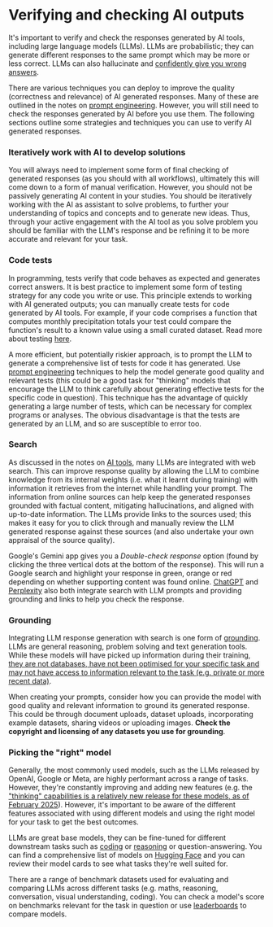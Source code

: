 # Verifying and checking AI outputs

It's important to verify and check the responses generated by AI tools, including large language models (LLMs). LLMs are probabilistic; they can generate different responses to the same prompt which may be more or less correct. LLMs can also hallucinate and <a href="https://www.promptingguide.ai/risks/factuality" target="_blank">confidently give you wrong answers</a>. 

There are various techniques you can deploy to improve the quality (correctness and relevance) of AI generated responses. Many of these are outlined in the notes on [prompt engineering](prompt-engineering.md). However, you will still need to check the responses generated by AI before you use them. The following sections outline some strategies and techniques you can use to verify AI generated responses.  

### Iteratively work with AI to develop solutions

You will always need to implement some form of final checking of generated responses (as you should with all workflows), ultimately this will come down to a form of manual verification. However, you should not be passively generating AI content in your studies. You should be iteratively working with the AI as assistant to solve problems, to further your understanding of topics and concepts and to generate new ideas. Thus, through your active engagement with the AI tool as you solve problem you should be familiar with the LLM's response and be refining it to be more accurate and relevant for your task. 

### Code tests

In programming, tests verify that code behaves as expected and generates correct answers. It is best practice to implement some form of testing strategy for any code you write or use. This principle extends to working with AI generated outputs; you can manually create tests for code generated by AI tools. For example, if your code comprises a function that computes monthly precipitation totals your test could compare the function's result to a known value using a small curated dataset. Read more about testing <a href="https://realpython.com/python-testing" target="_blank">here</a>.

A more efficient, but potentially riskier approach, is to prompt the LLM to generate a comprehensive list of tests for code it has generated. Use [prompt engineering](prompt-engineering.md) techniques to help the model generate good quality and relevant tests (this could be a good task for "thinking" models that encourage the LLM to think carefully about generating effective tests for the specific code in question). This technique has the advantage of quickly generating a large number of tests, which can be necessary for complex programs or analyses. The obvious disadvantage is that the tests are generated by an LLM, and so are susceptible to error too.

### Search 

As discussed in the notes on [AI tools](overview-and-tools.md#search), many LLMs are integrated with web search. This can improve response quality by allowing the LLM to combine knowledge from its internal weights (i.e. what it learnt during training) with information it retrieves from the internet while handling your prompt. The information from online sources can help keep the generated responses grounded with factual content, mitigating hallucinations, and aligned with up-to-date information. The LLMs provide links to the sources used; this makes it easy for you to click through and manually review the LLM generated response against these sources (and also undertake your own appraisal of the source quality).

Google's Gemini app gives you a *Double-check response* option (found by clicking the three vertical dots at the bottom of the response). This will run a Google search and highlight your response in green, orange or red depending on whether supporting content was found online. <a href="https://chatgpt.com" target="_blank">ChatGPT</a> and <a href="https://www.perplexity.ai" target="_blank">Perplexity</a> also both integrate search with LLM prompts and providing grounding and links to help you check the response.

### Grounding

Integrating LLM response generation with search is one form of <a href="https://techcommunity.microsoft.com/blog/fasttrackforazureblog/grounding-llms/3843857" target="_blank">grounding</a>. LLMs are general reasoning, problem solving and text generation tools. While these models will have picked up information during their training, <a href="https://techcommunity.microsoft.com/blog/fasttrackforazureblog/grounding-llms/3843857" target="_blank">they are not databases, have not been optimised for your specific task and may not have access to information relevant to the task (e.g. private or more recent data)</a>. 

When creating your prompts, consider how you can provide the model with good quality and relevant information to ground its generated response. This could be through document uploads, dataset uploads, incorporating example datasets, sharing videos or uploading images. **Check the copyright and licensing of any datasets you use for grounding**.

### Picking the "right" model

Generally, the most commonly used models, such as the LLMs released by OpenAI, Google or Meta, are highly performant across a range of tasks. However, they're constantly improving and adding new features (e.g. the <a href="https://huggingface.co/blog/Kseniase/testtimecompute" target="_blank">"thinking" capabilities is a relatively new release for these models, as of February 2025</a>). However, it's important to be aware of the different features associated with using different models and using the right model for your task to get the best outcomes. 

LLMs are great base models, they can be fine-tuned for different downstream tasks such as <a href="https://huggingface.co/stabilityai/stable-code-instruct-3b" target="_blank">coding</a> or <a href="https://openai.com/index/openai-o3-mini/" target="_blank">reasoning</a> or question-answering. You can find a comprehensive list of models on <a href="https://huggingface.co/models" target="_blank">Hugging Face</a> and you can review their model cards to see what tasks they're well suited for. 

There are a range of benchmark datasets used for evaluating and comparing LLMs across different tasks (e.g. maths, reasoning, conversation, visual understanding, coding). You can check a model's score on benchmarks relevant for the task in question or use <a href="https://lmarena.ai" target="_blank">leaderboards</a> to compare models. 

